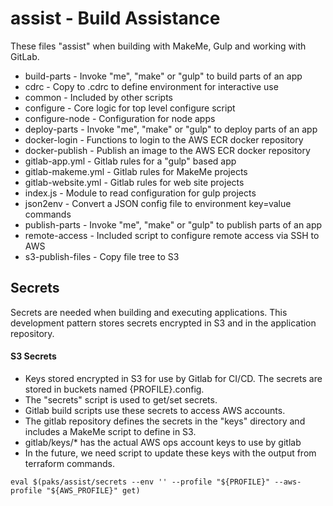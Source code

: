 assist - Build Assistance
===

These files "assist" when building with MakeMe, Gulp and working with GitLab.

* build-parts           - Invoke "me", "make" or "gulp" to build parts of an app
* cdrc                  - Copy to .cdrc to define environment for interactive use
* common                - Included by other scripts
* configure             - Core logic for top level configure script
* configure-node        - Configuration for node apps
* deploy-parts          - Invoke "me", "make" or "gulp" to deploy parts of an app
* docker-login          - Functions to login to the AWS ECR docker repository
* docker-publish        - Publish an image to the AWS ECR docker repository
* gitlab-app.yml        - Gitlab rules for a "gulp" based app
* gitlab-makeme.yml     - Gitlab rules for MakeMe projects
* gitlab-website.yml    - Gitlab rules for web site projects
* index.js              - Module to read configuration for gulp projects
* json2env              - Convert a JSON config file to environment key=value commands
* publish-parts         - Invoke "me", "make" or "gulp" to publish parts of an app
* remote-access         - Included script to configure remote access via SSH to AWS
* s3-publish-files      - Copy file tree to S3

## Secrets

Secrets are needed when building and executing applications. This development pattern stores secrets encrypted in S3 and in the application repository.

#### S3 Secrets

- Keys stored encrypted in S3 for use by Gitlab for CI/CD. The secrets are stored in buckets named {PROFILE}.config.
- The "secrets" script is used to get/set secrets.
- Gitlab build scripts use these secrets to access AWS accounts.
- The gitlab repository defines the secrets in the "keys" directory and includes a MakeMe script to define in S3.
- gitlab/keys/* has the actual AWS ops account keys to use by gitlab
- In the future, we need script to update these keys with the output from terraform commands.

```
eval $(paks/assist/secrets --env '' --profile "${PROFILE}" --aws-profile "${AWS_PROFILE}" get)
```
